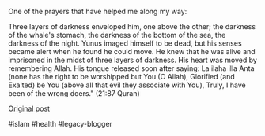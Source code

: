 <!--
date: '2008-09-22'
published: true
slug: 2008-09-prophet-yunus-jonahs-prayer-from-inside
time_to_read: 5
title: Prophet Yunus (Jonah's) prayer, from inside the whale!
-->

One of the prayers that have helped me along my way:

Three layers of darkness enveloped him, one above the other; the darkness of the whale's stomach, the darkness of the bottom of the sea, the darkness of the night. Yunus imaged himself to be dead, but his senses became alert when he found he could move. He knew that he was alive and imprisoned in the midst of three layers of darkness. His heart was moved by remembering Allah. His tongue released soon after saying: La ilaha illa Anta (none has the right to be worshipped but You (O Allah), Glorified (and Exalted) be You (above all that evil they associate with You), Truly, I have been of the wrong doers." (21:87 Quran)

[Original post](https://ysfk.blogspot.com/2008/09/prophet-yunus-jonahs-prayer-from-inside.html)

#islam #health #legacy-blogger 